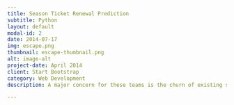 ```yaml
---
title: Season Ticket Renewal Prediction
subtitle: Python
layout: default
modal-id: 2
date: 2014-07-17
img: escape.png
thumbnail: escape-thumbnail.png
alt: image-alt
project-date: April 2014
client: Start Bootstrap
category: Web Development
description: A major concern for these teams is the churn of existing season ticket holders. Actual renewal data for the season ticket holders of an NFL team was tracked against previous year’s data to find out any pattern for non-renewal of season tickets.

---
```

